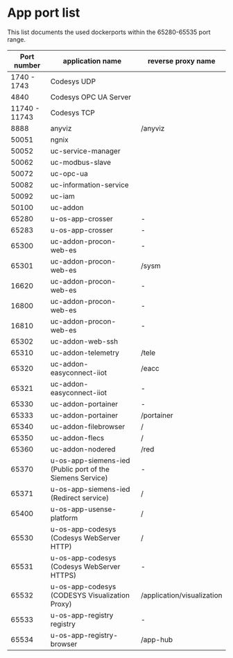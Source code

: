 # App port list

This list documents the used dockerports within the 65280-65535 port range.

| Port number   | application name                                          | reverse proxy name         |
| ------------- | --------------------------------------------------------- | -------------------------- |
| 1740 - 1743   | Codesys UDP                                               |                            |
| 4840          | Codesys OPC UA Server                                     |                            |
| 11740 - 11743 | Codesys TCP                                               |                            |
| 8888          | anyviz                                                    | /anyviz                    |
| 50051         | ngnix                                                     |                            |
| 50052         | uc-service-manager                                        |                            |
| 50062         | uc-modbus-slave                                           |                            |
| 50072         | uc-opc-ua                                                 |                            |
| 50082         | uc-information-service                                    |                            |
| 50092         | uc-iam                                                    |                            |
| 50100         | uc-addon                                                  |                            |
| 65280         | u-os-app-crosser                                          | -                          |
| 65283         | u-os-app-crosser                                          | -                          |
| 65300         | uc-addon-procon-web-es                                    | -                          |
| 65301         | uc-addon-procon-web-es                                    | /sysm                      |
| 16620         | uc-addon-procon-web-es                                    | -                          |
| 16800         | uc-addon-procon-web-es                                    | -                          |
| 16810         | uc-addon-procon-web-es                                    | -                          |
| 65302         | uc-addon-web-ssh                                          |                            |
| 65310         | uc-addon-telemetry                                        | /tele                      |
| 65320         | uc-addon-easyconnect-iiot                                 | /eacc                      |
| 65321         | uc-addon-easyconnect-iiot                                 | -                          |
| 65330         | uc-addon-portainer                                        | -                          |
| 65333         | uc-addon-portainer                                        | /portainer                 |
| 65340         | uc-addon-filebrowser                                      | /                          |
| 65350         | uc-addon-flecs                                            | /                          |
| 65360         | uc-addon-nodered                                          | /red                       |
| 65370         | u-os-app-siemens-ied (Public port of the Siemens Service) | -                          |
| 65371         | u-os-app-siemens-ied (Redirect service)                   | /                          |
| 65400         | u-os-app-usense-platform                                  | /                          |
| 65530         | u-os-app-codesys (Codesys WebServer HTTP)                 | /                          |
| 65531         | u-os-app-codesys (Codesys WebServer HTTPS)                | -                          |
| 65532         | u-os-app-codesys (CODESYS Visualization Proxy)            | /application/visualization |
| 65533         | u-os-app-registry registry                                | -                          |
| 65534         | u-os-app-registry-browser                                 | /app-hub                   |
